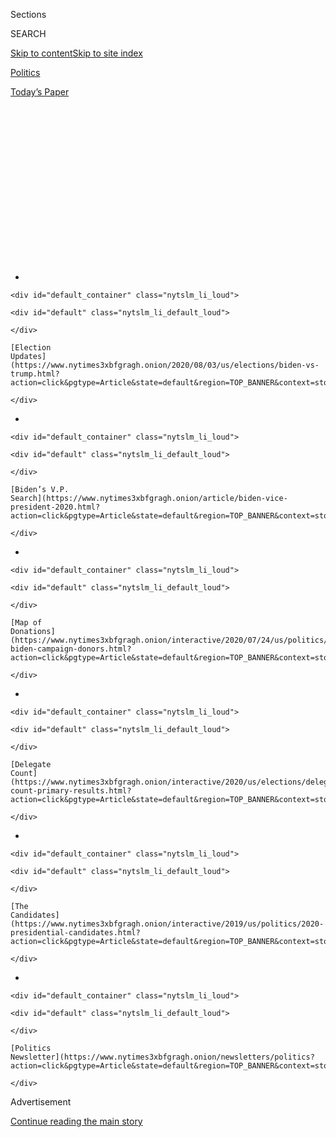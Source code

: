 <div id="app">

<div>

<div>

<div>

<div class="NYTAppHideMasthead css-1q2w90k e1suatyy0">

<div class="section css-ui9rw0 e1suatyy2">

<div class="css-eph4ug er09x8g0">

<div class="css-6n7j50">

</div>

<span class="css-1dv1kvn">Sections</span>

<div class="css-10488qs">

<span class="css-1dv1kvn">SEARCH</span>

</div>

[Skip to content](#site-content)[Skip to site
index](#site-index)

</div>

<div id="masthead-section-label" class="css-1wr3we4 eaxe0e00">

[Politics](https://www.nytimes3xbfgragh.onion/section/politics)

</div>

<div class="css-10698na e1huz5gh0">

</div>

</div>

<div id="masthead-bar-one" class="section hasLinks css-15hmgas e1csuq9d3">

<div class="css-uqyvli e1csuq9d0">

</div>

<div class="css-1uqjmks e1csuq9d1">

</div>

<div class="css-9e9ivx">

[](https://myaccount.nytimes3xbfgragh.onion/auth/login?response_type=cookie&client_id=vi)

</div>

<div class="css-1bvtpon e1csuq9d2">

[Today’s
Paper](https://www.nytimes3xbfgragh.onion/section/todayspaper)

</div>

</div>

</div>

</div>

<div data-aria-hidden="false">

<div id="site-content" data-role="main">

<div>

<div class="css-1aor85t" style="opacity:0.000000001;z-index:-1;visibility:hidden">

<div class="css-1hqnpie">

<div class="css-epjblv">

<span class="css-17xtcya">[Politics](/section/politics)</span><span class="css-x15j1o">|</span><span class="css-fwqvlz">Lobbying
Intensifies Among V.P. Candidates as Biden’s Search Nears an
End</span>

</div>

<div class="css-k008qs">

<div class="css-1iwv8en">

<span class="css-18z7m18"></span>

<div>

</div>

</div>

<span class="css-1n6z4y">https://nyti.ms/2Dnc5wy</span>

<div class="css-1705lsu">

<div class="css-4xjgmj">

<div class="css-4skfbu" data-role="toolbar" data-aria-label="Social Media Share buttons, Save button, and Comments Panel with current comment count" data-testid="share-tools">

  - 
  - 
  - 
  - 
    
    <div class="css-6n7j50">
    
    </div>

  - 
  - 

</div>

</div>

</div>

</div>

</div>

</div>

<div id="NYT_TOP_BANNER_REGION" class="css-13pd83m">

<div>

<div id="styln-elections-notifications-menu" class="section interactive-content interactive-size-medium css-1edisqu">

<div class="css-17ih8de interactive-body">

<div class="nytslm_innerContainer" data-aria-live="polite">

<div class="nytslm_title">

</div>

  - 
    
    <div id="default_container" class="nytslm_li_loud">
    
    <div id="default" class="nytslm_li_default_loud">
    
    </div>
    
    [Election
    Updates](https://www.nytimes3xbfgragh.onion/2020/08/03/us/elections/biden-vs-trump.html?action=click&pgtype=Article&state=default&region=TOP_BANNER&context=storylines_menu)
    
    </div>

  - 
    
    <div id="default_container" class="nytslm_li_loud">
    
    <div id="default" class="nytslm_li_default_loud">
    
    </div>
    
    [Biden’s V.P.
    Search](https://www.nytimes3xbfgragh.onion/article/biden-vice-president-2020.html?action=click&pgtype=Article&state=default&region=TOP_BANNER&context=storylines_menu)
    
    </div>

  - 
    
    <div id="default_container" class="nytslm_li_loud">
    
    <div id="default" class="nytslm_li_default_loud">
    
    </div>
    
    [Map of
    Donations](https://www.nytimes3xbfgragh.onion/interactive/2020/07/24/us/politics/trump-biden-campaign-donors.html?action=click&pgtype=Article&state=default&region=TOP_BANNER&context=storylines_menu)
    
    </div>

  - 
    
    <div id="default_container" class="nytslm_li_loud">
    
    <div id="default" class="nytslm_li_default_loud">
    
    </div>
    
    [Delegate
    Count](https://www.nytimes3xbfgragh.onion/interactive/2020/us/elections/delegate-count-primary-results.html?action=click&pgtype=Article&state=default&region=TOP_BANNER&context=storylines_menu)
    
    </div>

  - 
    
    <div id="default_container" class="nytslm_li_loud">
    
    <div id="default" class="nytslm_li_default_loud">
    
    </div>
    
    [The
    Candidates](https://www.nytimes3xbfgragh.onion/interactive/2019/us/politics/2020-presidential-candidates.html?action=click&pgtype=Article&state=default&region=TOP_BANNER&context=storylines_menu)
    
    </div>

  - 
    
    <div id="default_container" class="nytslm_li_loud">
    
    <div id="default" class="nytslm_li_default_loud">
    
    </div>
    
    [Politics
    Newsletter](https://www.nytimes3xbfgragh.onion/newsletters/politics?action=click&pgtype=Article&state=default&region=TOP_BANNER&context=storylines_menu)
    
    </div>

</div>

</div>

</div>

</div>

</div>

<div id="top-wrapper" class="css-1sy8kpn">

<div id="top-slug" class="css-l9onyx">

Advertisement

</div>

[Continue reading the main
story](#after-top)

<div class="ad top-wrapper" style="text-align:center;height:100%;display:block;min-height:250px">

<div id="top" class="place-ad" data-position="top" data-size-key="top">

</div>

</div>

<div id="after-top">

</div>

</div>

<div>

<div id="sponsor-wrapper" class="css-1hyfx7x">

<div id="sponsor-slug" class="css-19vbshk">

Supported by

</div>

[Continue reading the main
story](#after-sponsor)

<div id="sponsor" class="ad sponsor-wrapper" style="text-align:center;height:100%;display:block">

</div>

<div id="after-sponsor">

</div>

</div>

<div class="css-186x18t">

</div>

<div class="css-1vkm6nb ehdk2mb0">

# Lobbying Intensifies Among V.P. Candidates as Biden’s Search Nears an End

</div>

Two women, Representative Karen Bass and Susan Rice, the former national
security adviser, are among the most formidable contenders on Joe
Biden’s list.

<div class="css-79elbk" data-testid="photoviewer-wrapper">

<div class="css-z3e15g" data-testid="photoviewer-wrapper-hidden">

</div>

<div class="css-1a48zt4 ehw59r15" data-testid="photoviewer-children">

![<span class="css-16f3y1r e13ogyst0" data-aria-hidden="true">Former
Vice President Joseph R. Biden Jr. is said to be focused chiefly on
finding a running mate whom he regards as capable of advancing his
priorities in
government.</span><span class="css-cnj6d5 e1z0qqy90" itemprop="copyrightHolder"><span class="css-1ly73wi e1tej78p0">Credit...</span><span><span>Michelle
V. Agins/The New York
Times</span></span></span>](https://static01.graylady3jvrrxbe.onion/images/2020/07/31/us/politics/31biden-vp1/31biden-vp1-articleLarge.jpg?quality=75&auto=webp&disable=upscale)

</div>

</div>

<div class="css-18e8msd">

<div class="css-otjvjh epjyd6m0">

<div class="css-nmf14i ey68jwv0" data-aria-hidden="true">

[![Jonathan
Martin](https://static01.graylady3jvrrxbe.onion/images/2018/11/06/multimedia/author-jonathan-martin/author-jonathan-martin-thumbLarge.png
"Jonathan Martin")](https://www.nytimes3xbfgragh.onion/by/jonathan-martin)[![Alexander
Burns](https://static01.graylady3jvrrxbe.onion/images/2018/09/25/multimedia/author-alexander-burns/author-alexander-burns-thumbLarge-v2.png
"Alexander Burns")](https://www.nytimes3xbfgragh.onion/by/alexander-burns)[![Katie
Glueck](https://static01.graylady3jvrrxbe.onion/images/2020/01/29/reader-center/author-katie-glueck/author-katie-glueck-thumbLarge.png
"Katie Glueck")](https://www.nytimes3xbfgragh.onion/by/katie-glueck)

</div>

<div class="css-1baulvz">

By [<span class="css-1baulvz" itemprop="name">Jonathan
Martin</span>](https://www.nytimes3xbfgragh.onion/by/jonathan-martin),
[<span class="css-1baulvz" itemprop="name">Alexander
Burns</span>](https://www.nytimes3xbfgragh.onion/by/alexander-burns) and
[<span class="css-1baulvz last-byline" itemprop="name">Katie
Glueck</span>](https://www.nytimes3xbfgragh.onion/by/katie-glueck)

</div>

</div>

  - 
    
    <div class="css-ld3wwf e16638kd2">
    
    July 31,
    2020
    
    </div>

  - 
    
    <div class="css-4xjgmj">
    
    <div class="css-d8bdto" data-role="toolbar" data-aria-label="Social Media Share buttons, Save button, and Comments Panel with current comment count" data-testid="share-tools">
    
      - 
      - 
      - 
      - 
        
        <div class="css-6n7j50">
        
        </div>
    
      - 
      - 
    
    </div>
    
    </div>

</div>

</div>

<div class="section meteredContent css-1r7ky0e" name="articleBody" itemprop="articleBody">

<div class="css-1fanzo5 StoryBodyCompanionColumn">

<div class="css-53u6y8">

WASHINGTON — Joseph R. Biden Jr. has entered the final stage of his
deliberations about choosing a running mate as he prepares to talk
one-on-one with the finalists next week, while Democratic leaders lobby
him furiously to elevate their allies and sink their enemies.

Mr. Biden’s campaign has conducted extensive polling and focus groups
with voters on a collection of candidates and weighed an array of
factors, such as the impact of the pick in battleground states, and
whether to choose a Black woman. Aides say the announcement will come
the week before the Democratic convention in August.

Two candidates who received scant attention early in the process are now
among the leading contenders: Representative Karen Bass of California
and Susan E. Rice, the former national security adviser, according to
Democratic officials briefed on the selection process. Ms. Bass in
particular has moved rapidly toward the top of Mr. Biden’s list amid an
intensive lobbying drive by her fellow House Democrats, and has
impressed the former vice-president’s search committee.

Mr. Biden is said to be focused on finding a running mate he regards as
capable of advancing his priorities in governing and who can be counted
on not to stray from the urgent challenges facing the nation to pursue
their own political priorities, according to people familiar with his
thinking. His advisers would also prefer [a running
mate](https://www.nytimes3xbfgragh.onion/article/biden-vice-president-2020.html)
who would not present a rich political target for President Trump, given
that the incumbent is lagging badly in the polls and has so far
struggled to deliver credible negative attacks against Mr. Biden.

</div>

</div>

<div class="css-1fanzo5 StoryBodyCompanionColumn">

<div class="css-53u6y8">

James E. Clyburn, the third-ranking House Democrat who helped revive Mr.
Biden’s campaign in South Carolina, said he had been bombarded by
supporters of several candidates.

“I’ve heard from the surrogates of about all the people in the race,”
said Mr. Clyburn, who did not rule out making a late, private
recommendation to Mr. Biden.

In conversations with Mr. Biden and his vetting committee, lawmakers
have recommended Ms. Bass as a consensus candidate who is well-liked
across partisan and factional lines and would be a loyal lieutenant to
him in
government.

</div>

</div>

<div class="css-79elbk" data-testid="photoviewer-wrapper">

<div class="css-z3e15g" data-testid="photoviewer-wrapper-hidden">

</div>

<div class="css-1a48zt4 ehw59r15" data-testid="photoviewer-children">

![<span class="css-16f3y1r e13ogyst0" data-aria-hidden="true">Representative
Karen Bass of California, who chairs the Congressional Black Caucus, has
moved rapidly toward the top of Mr. Biden’s
list.</span><span class="css-cnj6d5 e1z0qqy90" itemprop="copyrightHolder"><span class="css-1ly73wi e1tej78p0">Credit...</span><span>Anna
Moneymaker for The New York
Times</span></span>](https://static01.graylady3jvrrxbe.onion/images/2020/07/31/us/politics/31biden-vp2/merlin_174115215_629baf9f-5619-4844-84fd-3fd39a71bad2-articleLarge.jpg?quality=75&auto=webp&disable=upscale)

</div>

</div>

<div class="css-1fanzo5 StoryBodyCompanionColumn">

<div class="css-53u6y8">

Ms. Bass has reinforced that message by assuring Democratic officials
that she has no interest in seeking the presidency herself, according to
lawmakers directly familiar with the discussions. That commitment could
assuage concerns in the Biden camp that he might be overshadowed by a
running mate positioning herself to succeed him.

</div>

</div>

<div class="css-1fanzo5 StoryBodyCompanionColumn">

<div class="css-53u6y8">

Ms. Bass has also waged a previously undisclosed campaign to woo
influential liberal leaders, telephoning union
presidents<span class="css-8l6xbc evw5hdy0"> </span>to seek their
counsel and
support.

<div id="NYT_MAIN_CONTENT_1_REGION" class="css-9tf9ac">

<div>

<div id="styln-nfldraft-updates-block" class="section interactive-content interactive-size-medium css-1ftcdic">

<div class="css-17ih8de interactive-body">

<div id="styln-briefing-block" data-asset-id="">

<div class="briefing-block-header-section">

# [Latest Updates: 2020 Election](https://www.nytimes3xbfgragh.onion/2020/08/03/us/elections/biden-vs-trump.html?action=click&pgtype=Article&state=default&region=MAIN_CONTENT_1&context=storylines_live_updates)

<div class="briefing-block-ts">

Updated 2020-08-04T01:23:51.312Z

</div>

</div>

  - [Trump assails mail-in voting anew, citing delays in declaring a
    winner in a New York congressional
    primary.](https://www.nytimes3xbfgragh.onion/2020/08/03/us/elections/biden-vs-trump.html?action=click&pgtype=Article&state=default&region=MAIN_CONTENT_1&context=storylines_live_updates#link-6494b448)
  - [Obama issues his first slate of 2020
    endorsements.](https://www.nytimes3xbfgragh.onion/2020/08/03/us/elections/biden-vs-trump.html?action=click&pgtype=Article&state=default&region=MAIN_CONTENT_1&context=storylines_live_updates#link-3de249e6)
  - [In a big shift, Trump is now encouraging mask-wearing in campaign
    emails.](https://www.nytimes3xbfgragh.onion/2020/08/03/us/elections/biden-vs-trump.html?action=click&pgtype=Article&state=default&region=MAIN_CONTENT_1&context=storylines_live_updates#link-54e34d20)

<div class="briefing-block-footer">

<div class="briefing-block-footer-meta">

[See more
updates](https://www.nytimes3xbfgragh.onion/2020/08/03/us/elections/biden-vs-trump.html?action=click&pgtype=Article&state=default&region=MAIN_CONTENT_1&context=storylines_live_updates)

</div>

</div>

</div>

</div>

</div>

</div>

</div>

House Speaker Nancy Pelosi is close with Ms. Bass, whom she named to
[oversee](https://www.nytimes3xbfgragh.onion/2020/06/10/us/politics/karen-bass.html)
the recent policing reform bill, and has made her admiration clear in
private conversations, including with former President Barack Obama. Ms.
Pelosi’s aides said she has not conveyed support for any one candidate,
is fond of a number of them and, in speaking with Mr. Biden’s vetting
team last month, urged them to find somebody who could ensure the ticket
is victorious.

Two prominent Democrats, Senators Elizabeth Warren of Massachusetts and
Kamala Harris of California, along with a handful of other women, remain
as possibilities; both lawmakers have the statewide political experience
and large national followings that Ms. Bass and Ms. Rice lack. Ms.
Warren has become something of an informal adviser to Mr. Biden on
economic issues and has won support from her party’s progressive wing,
and Ms. Harris is regarded as a muscular fund-raiser with the backing of
important people in the Democratic Party’s donor class.

While Mr. Biden’s advisers are careful to stress that he has not ruled
out any of the major candidates, some are clearly less likely than
others to be chosen. For some of the long-shot candidates, talk has
already turned to other potential roles in a Biden administration: Gov.
Michelle Lujan Grisham of New Mexico, for instance, has expressed
interest in the job of health and human services secretary, according to
officials familiar with her thinking.

Among the other candidates Mr. Biden has looked at closely are Gov.
Gretchen Whitmer of Michigan; Representative Val Demings of Florida, who
has enlisted her home state’s sizable congressional delegation to make
appeals on her behalf; and Senator Tammy Duckworth of Illinois, who is
backed by veterans advocates.

Gov. J.B. Pritzker of Illinois has called Mr. Biden’s team to urge them
to put Ms. Duckworth, a military veteran, on the ticket. Senator Jack
Reed of Rhode Island, the top Democrat on the Senate Armed Services
Committee, has shared his high opinion of Ms. Duckworth with the Biden
camp, and also urged them to pick his home-state governor, Gina
Raimondo, people familiar with the conversations said. However, Mr.
Biden’s vetting committee has raised questions about whether tapping Ms.
Duckworth could prompt legal challenges because she was born overseas.

</div>

</div>

<div class="css-1fanzo5 StoryBodyCompanionColumn">

<div class="css-53u6y8">

There also some wild cards: Former President Bill Clinton has expressed
enthusiasm about Atlanta Mayor Keisha Lance Bottoms, according to
Democrats familiar with his
assessment.

</div>

</div>

<div class="css-79elbk" data-testid="photoviewer-wrapper">

<div class="css-z3e15g" data-testid="photoviewer-wrapper-hidden">

</div>

<div class="css-1a48zt4 ehw59r15" data-testid="photoviewer-children">

<div class="css-1xdhyk6 erfvjey0">

<span class="css-1ly73wi e1tej78p0">Image</span>

<div class="css-zjzyr8">

<div data-testid="lazyimage-container" style="height:257.77777777777777px">

</div>

</div>

</div>

<span class="css-16f3y1r e13ogyst0" data-aria-hidden="true">Senator
Tammy Duckworth of Illinois is backed by influential advocates for
veterans, as well as her state’s governor, J.B.
Pritzker.</span><span class="css-cnj6d5 e1z0qqy90" itemprop="copyrightHolder"><span class="css-1ly73wi e1tej78p0">Credit...</span><span>Erin
Schaff for The New York Times</span></span>

</div>

</div>

<div class="css-1fanzo5 StoryBodyCompanionColumn">

<div class="css-53u6y8">

The former vice president’s decision has become both enormously
consequential and highly delicate because of the unresolved question of
whether, should he win in November, he would seek re-election in four
years, when he would be nearly 82 years old. With his selection, Mr.
Biden may be effectively coronating the next Democratic presidential
nominee and charting the party’s course for the next decade.

This is why some progressives are hoping he balances the ticket by
picking a more liberal running mate.

“It shouldn’t be someone that just amplifies what Biden does well,” said
Representative Alexandria Ocasio-Cortez of New York. “It should be
somebody that brings new constituencies to the table.”

Some of his top advisers, however, are warning against tapping somebody
who would immediately begin eyeing the next Democratic primary.

“There’s going to be an awful lot to do starting on Day 1, so I think
it’s important to have somebody who can be focused on that task and
not running for president as soon as we finish the inauguration,” said
Representative Cedric Richmond of Louisiana, one of Mr. Biden’s campaign
chairs.

Mr. Biden’s top aides have made clear the premium he places on a
trusting relationship is informed by his own experience as a vice
president — and he will not make a nakedly political choice, a
determination made easier by the sizable advantage he enjoys over Mr.
Trump in the polls.

</div>

</div>

<div class="css-1fanzo5 StoryBodyCompanionColumn">

<div class="css-53u6y8">

“The Bidens are looking for somebody as loyal to them as they were to
Barack and Michelle Obama,” said Christine Pelosi, the daughter of the
speaker.

</div>

</div>

<div class="css-79elbk" data-testid="photoviewer-wrapper">

<div class="css-z3e15g" data-testid="photoviewer-wrapper-hidden">

</div>

<div class="css-1a48zt4 ehw59r15" data-testid="photoviewer-children">

<div class="css-1xdhyk6 erfvjey0">

<span class="css-1ly73wi e1tej78p0">Image</span>

<div class="css-zjzyr8">

<div data-testid="lazyimage-container" style="height:257.77777777777777px">

</div>

</div>

</div>

<span class="css-16f3y1r e13ogyst0" data-aria-hidden="true">Senator
Kamala Harris of California, one of Mr. Biden’s rivals in the Democratic
primary, is backed by important figures in the party’s donor
class.</span><span class="css-cnj6d5 e1z0qqy90" itemprop="copyrightHolder"><span class="css-1ly73wi e1tej78p0">Credit...</span><span>Pete
Marovich for The New York Times</span></span>

</div>

</div>

<div class="css-1fanzo5 StoryBodyCompanionColumn">

<div class="css-53u6y8">

Mr. Biden’s campaign is angry about a [leak to
Politico](https://www.politico.com/news/2020/07/27/kamala-harris-biden-vp-381829)
this week that revealed that former Senator Christopher J. Dodd, one of
the leaders of Mr. Biden’s search team, is uneasy with Ms. Harris. Mr.
Dodd has repeatedly indicated to allies that he believed Mr. Biden
should broaden the prospects and not focus on only well-known
possibilities.

Mr. Dodd is scarcely alone in his lack of enthusiasm for Ms. Harris,
whose own presidential campaign never matched its high expectations; she
[dropped
out](https://www.nytimes3xbfgragh.onion/2019/11/29/us/politics/kamala-harris-2020.html)
two months before voting began.

“The thing I keep thinking about Kamala is her performance in the
primary,” said Representative Filemon Vela of Texas, an early supporter
of Mr. Biden. Mr. Vela said his top three choices were Ms. Bass, Ms.
Rice and Ms. Duckworth — but he said the last two would fare best in his
state.

One Democrat close to Mr. Biden’s campaign said its polling indicated
that Ms. Harris has little allure with Black voters. More telling, a
Biden campaign official reached out to The New York Times, unprompted,
to say that some of the former vice president’s own staff members are
not supportive of her.

California Democrats, including several in Congress, have expressed
their wariness about Ms. Harris to Mr. Biden’s advisers. In some cases,
they have guided him in the direction of Ms. Bass, who is highly
regarded in her home state.

</div>

</div>

<div class="css-1fanzo5 StoryBodyCompanionColumn">

<div class="css-53u6y8">

David Crane, a Democrat and former top adviser to Arnold Schwarzenegger
when he was governor of California, said he had reached out to Mr.
Biden’s camp to tell them Ms. Bass was “a good person who cares about
legislation.” He said he conveyed his belief that she would be a far
better partner for Mr. Biden than Ms. Harris, who he said did not “walk
her talk” on policy.

“They’ve got to pick somebody who really knows how to govern,” Mr. Crane
said, stressing what he described as Ms. Bass’s gift for steering
complex legislation. “Karen Bass knows how to do that. Kamala Harris has
never been in that position.”

Ms. Harris addressed the criticism she is receiving on Friday during a
livestream conversation for the Black Women Lead 2020 conference. “There
will be a resistance to your ambition,’’ adding that the people
resisting are “burdened by only having the capacity to see what has
always been instead of what can be.’’

And Ms. Harris does have allies.

“You only need to look at her record at the local, state and federal
levels to know that she’d be a quality, experienced partner who’s ready
to lead on Day 1,” said Rusty Hicks, who also praised Ms. Bass and is
neutral in his capacity as chair of the California Democratic
Party.

</div>

</div>

<div class="css-79elbk" data-testid="photoviewer-wrapper">

<div class="css-z3e15g" data-testid="photoviewer-wrapper-hidden">

</div>

<div class="css-1a48zt4 ehw59r15" data-testid="photoviewer-children">

<div class="css-1xdhyk6 erfvjey0">

<span class="css-1ly73wi e1tej78p0">Image</span>

<div class="css-zjzyr8">

<div data-testid="lazyimage-container" style="height:253.26666666666665px">

</div>

</div>

</div>

<span class="css-16f3y1r e13ogyst0" data-aria-hidden="true">Susan E.
Rice served with Mr. Biden as national security adviser during the Obama
administration.</span><span class="css-cnj6d5 e1z0qqy90" itemprop="copyrightHolder"><span class="css-1ly73wi e1tej78p0">Credit...</span><span>Carolyn
Kaster/Associated Press</span></span>

</div>

</div>

<div class="css-1fanzo5 StoryBodyCompanionColumn">

<div class="css-53u6y8">

While Ms. Rice has a close relationship with Mr. Biden, many in the
party are wary of elevating somebody who has never run for office.

Ms. Bass, too, has drawbacks. She has never been in a setting comparable
to a high-stakes debate with Vice President Mike Pence. And in private
vetting conversations, members of Mr. Biden’s team have asked Ms. Bass
to explain aspects of her record on Cuba: She visited the country
multiple times in the Fidel Castro era and issued a respectful statement
when he died. Ms. Bass has said publicly that she had reconsidered those
comments.

</div>

</div>

<div class="css-1fanzo5 StoryBodyCompanionColumn">

<div class="css-53u6y8">

Clearly, though, Mr. Biden is facing the most intense lobbying to choose
a Black running mate.

A small [group of strategists and
activists](https://www.nytimes3xbfgragh.onion/2020/06/10/us/politics/joe-biden-black-vice-president.html)
who have been pressing for a Black woman recently spoke with members of
the search committee, according to two people with knowledge of the
conversation. They discussed the electoral map and how the political
environment in the country had shifted following the killing of George
Floyd in police custody in May.

When given the opportunity to make a case for a specific candidate,
participants indicated their support of any of the Black women
considered, but Ms. Harris and Ms. Rice came up the most, the people
familiar with the conversation said. They noted that the meeting
unfolded before it was evident how seriously Ms. Bass was being
considered.

In the House, several Democratic lawmakers have made the case for Ms.
Bass to Mr. Biden’s advisers.

Representative Josh Gottheimer of New Jersey, a centrist leader of the
bipartisan Problem Solvers Caucus, called Ms. Bass “a bridge-builder,”
who “wants to figure out how to get to yes.”

Representative Ro Khanna of California, an outspoken progressive, was
equally succinct: “She’d be a pick that every part of the Democratic
coalition would respect and be excited
about.”

</div>

</div>

<div>

</div>

</div>

<div>

</div>

<div>

</div>

<div id="NYT_BELOW_MAIN_CONTENT_REGION">

<div>

<div id="STLYN_guide_v1_STYLN_guide_a" class="section css-l08pwh interactive-content interactive-size-medium">

<div class="css-17ih8de interactive-body">

<div class="g-story g-freebird g-max-limit" data-preview-slug="styln-scroll-guide">

</div>

<div id="g-electionguide-id" class="g-electionguide">

<div class="g-electionguide-container">

<div class="g-electionguide-wrapper">

<div class="g-electionguide-logo">

</div>

# Our 2020 Election Guide

Updated Aug. 3, 2020

  - 
    
    -----
    
    ## The Latest
    
      - President Trump again assails mail-in voting, [claiming without
        evidence that the process is plagued by
        fraud](https://www.nytimes3xbfgragh.onion/2020/08/03/us/politics/trump-mail-in-voting.html?action=click&pgtype=Article&state=default&region=BELOW_MAIN_CONTENT&context=storylines_guide).

  - 
    
    -----
    
    ## Biden’s V.P. Search
    
      - [Here are 13
        women](https://www.nytimes3xbfgragh.onion/article/biden-vice-president-2020.html?action=click&pgtype=Article&state=default&region=BELOW_MAIN_CONTENT&context=storylines_guide)
        who have been under consideration to be Joe Biden’s running
        mate, and why each might be chosen — and might not be.

  - 
    
    -----
    
    ## Keep Up With Our Coverage
    
      - Get an
        [email](https://www.nytimes3xbfgragh.onion/newsletters/politics?action=click&pgtype=Article&state=default&region=BELOW_MAIN_CONTENT&context=storylines_guide)
        recapping the day’s news
    
    <!-- end list -->
    
      - Download our mobile app on
        [iOS](https://apps.apple.com/us/app/nytimes/id284862083?ls=1&mat_click_id=5c79ae7455014fd1bd66b5610c05b8f2-20191112-16948&referrer=mat_click_id%3D5c79ae7455014fd1bd66b5610c05b8f2-20191112-16948%26link_click_id%3D722930677036718082)
        and
        [Android](http://a.localytics.com/android?id=com.nytimes.android&referrer=utm_source%3Dother_nyt_mobile_web%26utm_medium%3DWeb%2520page%26utm_term%3DGeneral%2520Mobile%2520Page%26utm_campaign%3DNYT%2520Mobile%2520General%2520Page)
        and turn on Breaking News and Politics alerts

</div>

</div>

</div>

</div>

</div>

</div>

</div>

<div>

</div>

<div>

<div id="bottom-wrapper" class="css-1ede5it">

<div id="bottom-slug" class="css-l9onyx">

Advertisement

</div>

[Continue reading the main
story](#after-bottom)

<div id="bottom" class="ad bottom-wrapper" style="text-align:center;height:100%;display:block;min-height:90px">

</div>

<div id="after-bottom">

</div>

</div>

</div>

</div>

</div>

## Site Index

<div>

</div>

## Site Information Navigation

  - [© <span>2020</span> <span>The New York Times
    Company</span>](https://help.nytimes3xbfgragh.onion/hc/en-us/articles/115014792127-Copyright-notice)

<!-- end list -->

  - [NYTCo](https://www.nytco.com/)
  - [Contact
    Us](https://help.nytimes3xbfgragh.onion/hc/en-us/articles/115015385887-Contact-Us)
  - [Work with us](https://www.nytco.com/careers/)
  - [Advertise](https://nytmediakit.com/)
  - [T Brand Studio](http://www.tbrandstudio.com/)
  - [Your Ad
    Choices](https://www.nytimes3xbfgragh.onion/privacy/cookie-policy#how-do-i-manage-trackers)
  - [Privacy](https://www.nytimes3xbfgragh.onion/privacy)
  - [Terms of
    Service](https://help.nytimes3xbfgragh.onion/hc/en-us/articles/115014893428-Terms-of-service)
  - [Terms of
    Sale](https://help.nytimes3xbfgragh.onion/hc/en-us/articles/115014893968-Terms-of-sale)
  - [Site
    Map](https://spiderbites.nytimes3xbfgragh.onion)
  - [Help](https://help.nytimes3xbfgragh.onion/hc/en-us)
  - [Subscriptions](https://www.nytimes3xbfgragh.onion/subscription?campaignId=37WXW)

</div>

</div>

</div>

</div>

